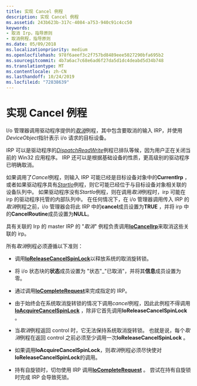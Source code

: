 ```yaml
---
title: 实现 Cancel 例程
description: 实现 Cancel 例程
ms.assetid: 243b623b-317c-4084-a753-940c91c4cc50
keywords:
- 取消 Irp，指导原则
- 取消例程，指导原则
ms.date: 05/09/2018
ms.localizationpriority: medium
ms.openlocfilehash: 978f6aeef3c2f757bd8489eee5027290bfa695b2
ms.sourcegitcommit: 4b7a6ac7c68e6ad6f27da5d1dc4deabd5d34b748
ms.translationtype: MT
ms.contentlocale: zh-CN
ms.lasthandoff: 10/24/2019
ms.locfileid: "72838639"
---
```

# <a name="implementing-a-cancel-routine"></a>实现 Cancel 例程





I/o 管理器调用驱动程序提供的[*取消*](https://docs.microsoft.com/windows-hardware/drivers/ddi/wdm/nc-wdm-driver_cancel)例程，其中包含要取消的输入 IRP，并使用*DeviceObject*指针表示 i/o 请求的目标设备。

IRP 可以是驱动程序的[*DispatchReadWrite*](https://docs.microsoft.com/windows-hardware/drivers/ddi/wdm/nc-wdm-driver_dispatch)例程已排队等候，因为用户正在关闭当前的 Win32 应用程序。 IRP 还可以是根据基础设备的性质，更高级别的驱动程序已明确取消。

如果调用了*Cancel*例程，则输入 IRP 可能已经是目标设备对象中的**CurrentIrp** ，或者如果驱动程序具有[*StartIo*](https://docs.microsoft.com/windows-hardware/drivers/ddi/wdm/nc-wdm-driver_startio)例程，则它可能已经位于与目标设备对象相关联的设备队列中。 如果驱动程序没有*StartIo*例程，则在调用*取消*例程时，irp 可能在 irp 的驱动程序托管的内部队列中。 在任何情况下，在 i/o 管理器调用传入 IRP 的*取消*例程之前，i/o 管理器会将此 IRP 中的**cancel**成员设置为**TRUE** ，并将 irp 中的**CancelRoutine**成员设置为**NULL**。

具有关联的 Irp 的 master IRP 的 "*取消*" 例程负责调用[**IoCancelIrp**](https://docs.microsoft.com/windows-hardware/drivers/ddi/wdm/nf-wdm-iocancelirp)来取消这些关联的 irp。

所有*取消*例程必须遵循以下准则：

-   调用[**IoReleaseCancelSpinLock**](https://docs.microsoft.com/previous-versions/windows/hardware/drivers/ff549550(v=vs.85))以释放系统的取消旋转锁。

-   将 i/o 状态块的**状态**成员设置为 "状态"\_"已取消"，并将其**信息**成员设置为零。

-   通过调用[**IoCompleteRequest**](https://docs.microsoft.com/windows-hardware/drivers/ddi/wdm/nf-wdm-iocompleterequest)来完成指定的 IRP。

-   由于始终会在系统取消旋转锁的情况下调用*cancel*例程，因此此例程不得调用[**IoAcquireCancelSpinLock**](https://docs.microsoft.com/previous-versions/windows/hardware/drivers/ff548196(v=vs.85)) ，除非它首先调用**IoReleaseCancelSpinLock** 。

-   当*取消*例程返回 control 时，它无法保持系统取消旋转锁。 也就是说，每个*取消*例程在返回 control 之前必须至少调用一次**IoReleaseCancelSpinLock** 。

-   如果调用**IoAcquireCancelSpinLock**，则*取消*例程必须尽快使对**IoReleaseCancelSpinLock**的调用。

-   持有自旋锁时，切勿使用 IRP 调用[**IoCompleteRequest**](https://docs.microsoft.com/windows-hardware/drivers/ddi/wdm/nf-wdm-iocompleterequest) 。 尝试在持有自旋锁时完成 IRP 会导致死锁。


 

 




